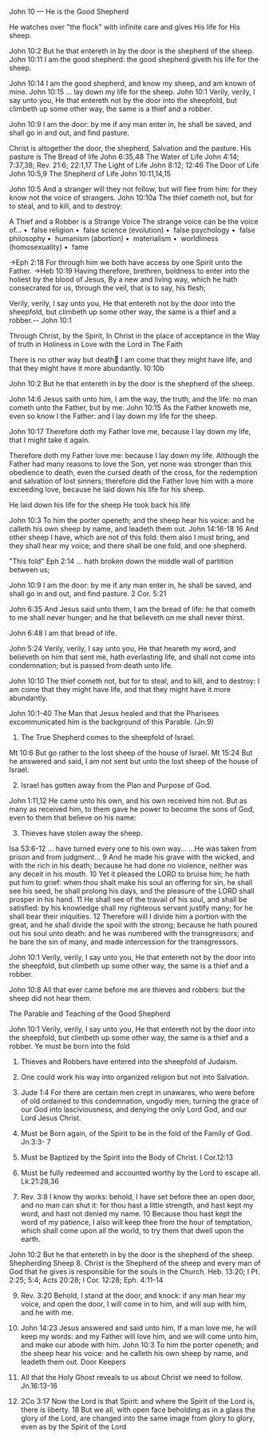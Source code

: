 
John 10 &mdash; He is the Good Shepherd

He watches over &quot;the flock&quot; with infinite care and gives His life for His sheep.

John 10:2 But he that entereth in by the door is the shepherd of the sheep.
John 10:11 I am the good shepherd: the good shepherd giveth his life for the sheep.

John 10:14 I am the good shepherd, and know my sheep, and am known of mine.
John 10:15 &hellip; lay down my life for the sheep.
John 10:1 Verily, verily, I say unto you, He that entereth not by the door into the sheepfold, but climbeth up some other way, the same is a thief and a robber.



John 10:9 I am the door: by me if any man enter in, he shall be saved, and shall go in and out, and find pasture.

Christ is altogether the door, the shepherd, Salvation and the pasture. His pasture is
The Bread of life 	John 6:35,48
The Water of Life	John 4:14; 7:37,38; Rev. 21:6; 22:1,17
The Light of Life	John 8:12; 12:46
The Door of Life	John 10:5,9
The Shepherd of Life	John 10:11,14,15

John 10:5 And a stranger will they not follow, but will flee from him: for they know not the voice of strangers.
 John 10:10a The thief cometh not, but for to steal, and to kill, and to destroy:

A Thief and a Robber is a Strange Voice
The strange voice can be the voice of&hellip;
•  false religion
•  false science (evolution)
•  false psychology
•  false philosophy
•  humanism (abortion)
•  materialism
•  worldliness (homosexuality)
•  fame

→Eph 2:18 For through him we both have access by one Spirit unto the Father.
→Heb 10:19 Having therefore, brethren, boldness to enter into the holiest by the blood of Jesus, By a new and living way, which he hath consecrated for us, through the veil, that is to say, his flesh; 


Verily, verily, I say unto you, He that entereth not by the door into the sheepfold, but climbeth up some other way, the same is a thief and a robber.-- John 10:1

Through Christ, by the Spirit, In Christ
in the place of acceptance
in the Way of truth
in Holiness
in Love with the Lord
in The Faith 

There is no other way but death	I am come that they might have life, and that they might have it more abundantly. 10:10b

John 10:2 But he that entereth in by the door is the shepherd of the sheep.

John 14:6 Jesus saith unto him, I am the way, the truth, and the life: no man cometh unto the Father, but by me.
John 10:15 As the Father knoweth me, even so know I the Father: and I lay down my life for the sheep.

John 10:17 Therefore doth my Father love me, because I lay down my life, that I might take it again.

Therefore doth my Father love me: because I lay down my life. Although the Father had many reasons to love the Son, yet none was stronger than this obedience to death, even the cursed death of the cross, for the redemption and salvation of lost sinners; therefore did the Father love him with a more exceeding love, because he laid down his life for his sheep. 

He laid down his life for the sheep
He took back his life 

John 10:3 To him the porter openeth; and the sheep hear his voice: and he calleth his own sheep by name, and leadeth them out. John 14:16-18
16 And other sheep I have, which are not of this fold: them also I must bring, and they shall hear my voice; and there shall be one fold, and one shepherd.

&quot;This fold&quot;	Eph 2:14 &hellip; hath broken down the middle wall of partition between us;

John 10:9 I am the door: by me if any man enter in, he shall be saved, and shall go in and out, and find pasture. 2 Cor. 5:21



John 6:35 And Jesus said unto them, I am the bread of life: he that cometh to me shall never hunger; and he that believeth on me shall never thirst.

John 6:48 I am that bread of life.

John 5:24 Verily, verily, I say unto you, He that heareth my word, and believeth on him that sent me, hath everlasting life, and shall not come into condemnation; but is passed from death unto life.

John 10:10 The thief cometh not, but for to steal, and to kill, and to destroy: I am come that they might have life, and that they might have it more abundantly.

John 10:1-40
The Man that Jesus healed and that the Pharisees excommunicated him is the background of this Parable. (Jn.9)

1. The True Shepherd comes to the sheepfold of Israel.

Mt 10:6 But go rather to the lost sheep of the house of Israel.
Mt 15:24 But he answered and said, I am not sent but unto the lost sheep of the house of Israel.

2. Israel has gotten away from the Plan and Purpose of God.

John 1:11,12 He came unto his own, and his own received him not. But as many as received him, to them gave he power to become the sons of God, even to them that believe on his name:
 
3. Thieves have stolen away the sheep.

Isa 53:6-12 
&hellip; have turned every one to his own way&hellip;
&hellip;He was taken from prison and from judgment&hellip;
 9 And he made his grave with the wicked, and with the rich in his death; because he had done no violence, neither was any deceit in his mouth. 
 10 Yet it pleased the LORD to bruise him; he hath put him to grief: when thou shalt make his soul an offering for sin, he shall see his seed, he shall prolong his days, and the pleasure of the LORD shall prosper in his hand. 
 11 He shall see of the travail of his soul, and shall be satisfied: by his knowledge shall my righteous servant justify many; for he shall bear their iniquities.
 12 Therefore will I divide him a portion with the great, and he shall divide the spoil with the strong; because he hath poured out his soul unto death: and he was numbered with the transgressors; and he bare the sin of many, and made intercession for the transgressors.

John 10:1 Verily, verily, I say unto you, He that entereth not by the door into the sheepfold, but climbeth up some other way, the same is a thief and a robber.

John 10:8 All that ever came before me are thieves and robbers: but the sheep did not hear them.

The Parable and Teaching of the Good Shepherd

John 10:1 Verily, verily, I say unto you, He that entereth not by the door into the sheepfold, but climbeth up some other way, the same is a thief and a robber.
Ye must be born into the fold
1. Thieves and Robbers have entered into the sheepfold of Judaism.
2. One could work his way into organized religion but not into Salvation.
3. Jude 1:4 For there are certain men crept in unawares, who were before of old 
 ordained to this condemnation, ungodly men, turning the grace of our God into 
 lasciviousness, and denying the only Lord God, and our Lord Jesus Christ.
 
4. Must be Born again, of the Spirit to be in the fold of the Family of God. Jn.3:3- 7
5. Must be Baptized by the Spirit into the Body of Christ. I Cor.12:13
6. Must be fully redeemed and accounted worthy by the Lord to escape all. 
 Lk.21:28,36
 
7. Rev. 3:8 I know thy works: behold, I have set before thee an open door, and no
 man can shut it: for thou hast a little strength, and hast kept my word, and hast 
not denied my name. 10 Because thou hast kept the word of my patience, I also will keep thee from the hour of temptation, which shall come upon all the world, to try them that dwell upon the earth.

John 10:2 But he that entereth in by the door is the shepherd of the sheep.
Shepherding Sheep
8. Christ is the Shepherd of the sheep and every man of God that he gives is 
 responsible for the souls in the Church. 
 Heb. 13:20; I Pt. 2:25; 5:4; Acts 20:28; I Cor. 12:28; Eph. 4:11-14

9. Rev. 3:20 Behold, I stand at the door, and knock: if any man hear my voice, and 
 open the door, I will come in to him, and will sup with him, and he with me.

10. John 14:23 Jesus answered and said unto him, If a man love me, he will keep 
 my words: and my Father will love him, and we will come unto him, and make our abode with him.
John 10:3 To him the porter openeth; and the sheep hear his voice: and he calleth his own sheep by name, and leadeth them out.
Door Keepers
11. All that the Holy Ghost reveals to us about Christ we need to follow. Jn.16:13-16

12. 2Co 3:17 Now the Lord is that Spirit: and where the Spirit of the Lord is, there is 
 liberty.
 18 But we all, with open face beholding as in a glass the glory of the Lord, are 
 changed into the same image from glory to glory, even as by the Spirit of the Lord 

